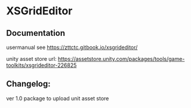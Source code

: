 # XSGridEditor

## Documentation
usermanual see https://zttctc.gitbook.io/xsgrideditor/

unity asset store url: https://assetstore.unity.com/packages/tools/game-toolkits/xsgrideditor-226825

## Changelog:

ver 1.0
package to upload unit asset store

